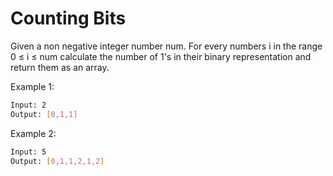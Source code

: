 # Counting Bits

Given a non negative integer number num. For every numbers i in the range 0 ≤ i ≤ num calculate the number of 1's in their binary representation and return them as an array.

Example 1:

```bash
Input: 2
Output: [0,1,1]
```

Example 2:

```bash
Input: 5
Output: [0,1,1,2,1,2]
```